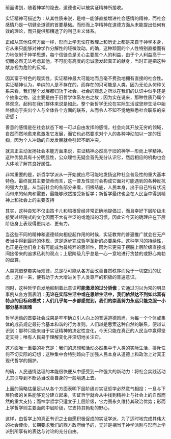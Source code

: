 <p data-pid="1CkYUtVY">前面讲到，随着神学的隐去，道德也可以被实证精神所接收。</p><p data-pid="dqXV__GI">实证精神可描述为：从其性质来说，是唯一能够直接增进社会感情的精神，而社会感情乃是一切健全道德的首要基础。而形而上学精神在道德方面从未能提出任何有效的理论，而只提供那糟透了的利己主义体系。</p><p data-pid="WUq4SWbM">正如从其他任何方面一样，形而上学无论在教理上和历史上都是来自于神学本身，它从来只能够对神学作分解性的轻微改动。的确，这种顽固的个人性特别直接而有力地依附于神学思想，每个信徒总是关心主要属个人的利益，由于个人利益高于一切而必然无法考虑其他，不可能有高度的忠诚激发起真正的献身，当时正是把这种献身视为危险的反常。</p><p data-pid="U1_qDMTQ">因其富于特色的现实性，实证精神最大可能地而且毫不费劲地拥有直接的社会性。实证精神认为，单纯的人是不存在的，而存在的只可能是人类，因为无论从何种关系来看，我们整个发展都归功于社会。社会的观念之所以在我们的认识中似乎还是个抽象之物，这主要是由于旧哲学体系左右之故；因为实在说来，那种性质乃属个体观念，起码在我们群体来说是如此。整个新哲学无论在实际生活或思辨生活中始终倾向于突出个人与全体各个方面的联系，从而令人不知不觉地熟悉社会联系的亲密感；</p><p data-pid="lDEGPc86">善意的感情是在社会状态下唯一可以自由发挥的感情，社会向其开放无穷的领域，自然而然地愈来愈激发它发展，而它也必然要求对个人的各种冲动加以一定的压抑，因为个人冲动的自发发展就会引起不断冲突。</p><p data-pid="tGKBZYg4">就真正主动发扬社会本能方面来说，实证精神必然高于旧的神学—形而上学精神。这种优势具有十分明显性，公众理性无疑会首先充分认识它，然后相应的机构也会大体地了解其良好属性。</p><p data-pid="UAyWTEQd">非常重要的是，新哲学学派从一开始就应尽可能地发扬这种社会普及性的重大基本特色。最终就其主要使命而言，这一普及性现时会构成它面对可能遇到的各种反抗的强大力量。从当前社会的各部分来看，归根结底，人民本身，出于自己特有状况而带来的倾向和需要，最能够欣然接受新哲学；新哲学最终也会在人民当中得到精神上和社会上的主要支持</p><p data-pid="aWvGWBhN">其实，这种良知不仅由笛卡儿和培根曾经非常正确地提倡过，而且幸好下层阶级未接受过经院式的文化因而不大有空泛的或诡辩的习惯，因此它今天的确理应在下层阶级身上表现得更纯洁、更有力。</p><p data-pid="_yYYySOF">当这些不同的精神和道德倾向相应起作用的时候，实证教育的普遍推广就会在无产者当中得到最好的体现，这是逐步完成哲学革新的必要条件。这种学习的持续性，也正是在他们身上有可能成为最纯粹的思辨性，因为它更易于摆脱上层阶级直接或间接带来的追求私利的观点；上层阶级几乎总是一心一意地进行贪婪的或野心勃勃的盘算。</p><p data-pid="63qHh3Ix">人类凭借整套实际规律，总是尽可能从各方面改善自然秩序而免于一切空幻的忧虑；这样一来，便有助于大大增进关于人类尊严的积极的普遍意识。</p><p data-pid="fRENSlPd">同时，这种哲学自发地抑制着此意识<b>可能激发的过分骄傲</b>；它通过习以为常的明显事例从各方面表明：<b>无论在实际生活中或在思辨生活中，我们依然达不到如此富有特点的目标和模式；人们几乎每一步都感觉到，我们的崇高努力永远只能克服一小部分基本困难</b></p><p data-pid="Ndit96RD">哲学运动的首要社会成果是牢牢确立引人向上的普遍道德风尚，为每一个个体或集体的成员规定最符合基本和谐的行为准则。人们越是思索这种自然的联系，便越认识到：那种只能来自于实证精神的决定性变化，今天只能在真正的人民当中赢得坚定支持；唯有人民易于理解变化并深切地关注它。</p><p data-pid="U-F00Xia">这方面唯一重要的补充是：我们的思想和活动必然集中于人类的实际生活，排斥任何不切实际的幻想；这种集中会特别趋向于加强人民本身从道德上和政治上对真正现代哲学的拥护。</p><p data-pid="bIXULIyP">的确，人民通情达理的本能很快便从中感受到一种强大的新动力：将社会实践活动尤其引导到不断适当改善自身的一般境遇上去。</p><p data-pid="Z43Swoc-">上面的简略估量足以从各个方面表明下层阶级对实证哲学必然意气相投；一旦与下层阶级的关系能够充分建立起来，实证哲学就会从中找到精神上与社会上的自然而然的重大支持；而神学哲学只适宜于上层阶级，它力图永久维持其政治优势；形而上学哲学则主要面向中层阶级，它支持其勃勃的野心。</p><p data-pid="DkY8SCkB">这样，由哲学上的真正有识之士自愿积极促成的实证学派，为了适时地完成其伟大的社会使命，长期要求我们的西方政府给予的，无非是相当于神学派别与形而上学派别所享有的表达与讨论的充分自由。</p><p></p>